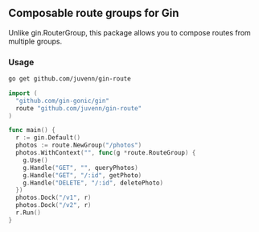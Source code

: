 ## Composable route groups for Gin

Unlike gin.RouterGroup, this package allows you to compose routes from multiple
groups.

### Usage

```sh
go get github.com/juvenn/gin-route
```

```go
import (
  "github.com/gin-gonic/gin"
  route "github.com/juvenn/gin-route"
)

func main() {
  r := gin.Default()
  photos := route.NewGroup("/photos")
  photos.WithContext("", func(g *route.RouteGroup) {
    g.Use()
    g.Handle("GET", "", queryPhotos)
    g.Handle("GET", "/:id", getPhoto)
    g.Handle("DELETE", "/:id", deletePhoto)
  })
  photos.Dock("/v1", r)
  photos.Dock("/v2", r)
  r.Run()
}
```
